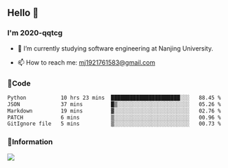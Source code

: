 ## Hello 👋


### I'm 2020-qqtcg

- 🔭 I’m currently studying software engineering at Nanjing University. 
<!-- - 🌱 I’m currently learning MLsys and -->
<!-- - 👯 I’m looking to collaborate on ... -->
<!-- - 🤔 I’m looking for help with ... -->
<!-- - 💬 Ask me about ... -->
- 📫 How to reach me: mj1921761583@gmail.com
<!-- - 😄 Pronouns: ... -->
<!-- - ⚡ Fun fact: ... -->

### 🌱Code
<!--START_SECTION:waka-->

```txt
Python           10 hrs 23 mins  ██████████████████████░░░   88.45 %
JSON             37 mins         █▒░░░░░░░░░░░░░░░░░░░░░░░   05.26 %
Markdown         19 mins         ▓░░░░░░░░░░░░░░░░░░░░░░░░   02.76 %
PATCH            6 mins          ▒░░░░░░░░░░░░░░░░░░░░░░░░   00.96 %
GitIgnore file   5 mins          ▒░░░░░░░░░░░░░░░░░░░░░░░░   00.73 %
```

<!--END_SECTION:waka-->

### 💬Information
![](https://github-readme-stats.vercel.app/api?username=2020-qqtcg&theme=buefy&hide_border=false)


<!-- <div align="center"> <img src="https://github-readme-activity-graph.vercel.app/graph?username=2020-qqtcg&theme=minimal" /> </div> -->



